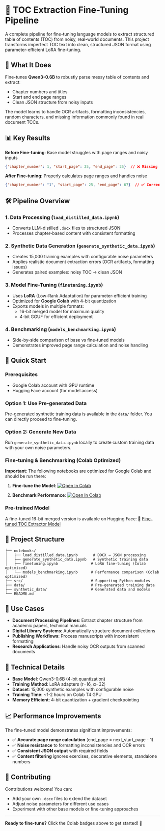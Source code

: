 # 🚀 TOC Extraction Fine-Tuning Pipeline

A complete pipeline for fine-tuning language models to extract structured table of contents (TOC) from noisy, real-world documents. This project transforms imperfect TOC text into clean, structured JSON format using parameter-efficient LoRA fine-tuning.

## 🎯 What It Does

Fine-tunes **Qwen3-0.6B** to robustly parse messy table of contents and extract:
- Chapter numbers and titles
- Start and end page ranges  
- Clean JSON structure from noisy inputs

The model learns to handle OCR artifacts, formatting inconsistencies, random characters, and missing information commonly found in real document TOCs.

## 📊 Key Results

**Before Fine-tuning**: Base model struggles with page ranges and noisy inputs
```json
{"chapter_number": 1, "start_page": 25, "end_page": 25}  // ❌ Missing page range
```

**After Fine-tuning**: Properly calculates page ranges and handles noise
```json
{"chapter_number": "1", "start_page": 25, "end_page": 67}  // ✅ Correct end_page calculation
```

## 🛠️ Pipeline Overview

### 1. **Data Processing** (`load_distilled_data.ipynb`)
- Converts LLM-distilled `.docx` files to structured JSON
- Processes chapter-based content with consistent formatting

### 2. **Synthetic Data Generation** (`generate_synthetic_data.ipynb`)  
- Creates 15,000 training examples with configurable noise parameters
- Applies realistic document extraction errors (OCR artifacts, formatting issues)
- Generates paired examples: noisy TOC → clean JSON

### 3. **Model Fine-Tuning** (`finetuning.ipynb`) 
- Uses **LoRA** (Low-Rank Adaptation) for parameter-efficient training
- Optimized for **Google Colab** with 4-bit quantization
- Exports models in multiple formats:
  - 16-bit merged model for maximum quality
  - 4-bit GGUF for efficient deployment

### 4. **Benchmarking** (`models_benchmarking.ipynb`)
- Side-by-side comparison of base vs fine-tuned models
- Demonstrates improved page range calculation and noise handling

## 🚀 Quick Start

### Prerequisites
- Google Colab account with GPU runtime
- Hugging Face account (for model access)

### Option 1: Use Pre-generated Data
Pre-generated synthetic training data is available in the `data/` folder. You can directly proceed to fine-tuning.

### Option 2: Generate New Data
Run `generate_synthetic_data.ipynb` locally to create custom training data with your own noise parameters.

### Fine-tuning & Benchmarking (Colab Optimized)

**Important**: The following notebooks are optimized for Google Colab and should be run there:

1. **Fine-tune the Model**:
   [![Open In Colab](https://colab.research.google.com/assets/colab-badge.svg)](https://colab.research.google.com/github/YOUR_USERNAME/YOUR_REPO/blob/main/notebooks/finetuning.ipynb)

2. **Benchmark Performance**:
   [![Open In Colab](https://colab.research.google.com/assets/colab-badge.svg)](https://colab.research.google.com/github/YOUR_USERNAME/YOUR_REPO/blob/main/notebooks/models_benchmarking.ipynb)

### Pre-trained Model

A fine-tuned 16-bit merged version is available on Hugging Face:
🤗 [Fine-tuned TOC Extractor Model](https://huggingface.co/YOUR_USERNAME/YOUR_MODEL_NAME)

## 📁 Project Structure

```
├── notebooks/
│   ├── load_distilled_data.ipynb       # DOCX → JSON processing
│   ├── generate_synthetic_data.ipynb   # Synthetic training data
│   ├── finetuning.ipynb               # LoRA fine-tuning (Colab optimized)
│   └── models_benchmarking.ipynb      # Performance comparison (Colab optimized)
├── src/                               # Supporting Python modules
├── data/                              # Pre-generated training data
├── synthetic_data/                    # Generated data and models
└── README.md
```

## 🎯 Use Cases

- **Document Processing Pipelines**: Extract chapter structure from academic papers, technical manuals
- **Digital Library Systems**: Automatically structure document collections  
- **Publishing Workflows**: Process manuscripts with inconsistent formatting
- **Research Applications**: Handle noisy OCR outputs from scanned documents

## 🔧 Technical Details

- **Base Model**: Qwen3-0.6B (4-bit quantization)
- **Training Method**: LoRA adapters (r=16, α=32)
- **Dataset**: 15,000 synthetic examples with configurable noise
- **Training Time**: ~1-2 hours on Colab T4 GPU
- **Memory Efficient**: 4-bit quantization + gradient checkpointing

## 📈 Performance Improvements

The fine-tuned model demonstrates significant improvements:
- ✅ **Accurate page range calculation** (end_page = next_start_page - 1)
- ✅ **Noise resistance** to formatting inconsistencies and OCR errors  
- ✅ **Consistent JSON output** with required fields
- ✅ **Content filtering** ignores exercises, decorative elements, standalone numbers

## 🤝 Contributing

Contributions welcome! You can:
- Add your own `.docx` files to extend the dataset
- Adjust noise parameters for different use cases
- Experiment with other base models or fine-tuning approaches

---

**Ready to fine-tune?** Click the Colab badges above to get started! 🚀